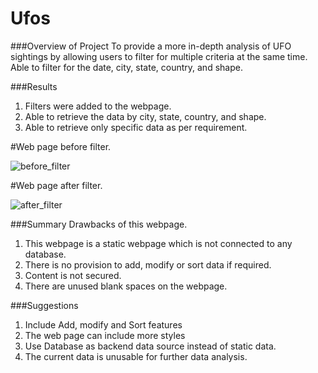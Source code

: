 # Ufos

###Overview of Project
To provide a more in-depth analysis of UFO sightings by allowing users to filter for multiple criteria at the same time. Able to filter for the date, city, state, country, and shape.


###Results
1.	Filters were added to the webpage.
2.	Able to retrieve the data by city, state, country, and shape.
3.	Able to retrieve only specific data as per requirement.

#Web page before filter.

![before_filter](https://user-images.githubusercontent.com/100485119/168492685-01a084f4-7c92-4aac-adce-0ee2b654b0de.png)


#Web page after filter.

 ![after_filter](https://user-images.githubusercontent.com/100485119/168492706-310ef63f-7dd2-4da2-9fa5-d9acfb2585e7.png)

###Summary
Drawbacks of this webpage.
1.	This webpage is a static webpage which is not connected to any database.
2.	There is no provision to add, modify or sort data if required.
3.	 Content is not secured.
4.	There are unused blank spaces on the webpage.


###Suggestions
1.	Include Add, modify and Sort features
2.	The web page can include more styles
3.	Use Database as backend data source instead of static data.
4.	The current data is unusable for further data analysis.



